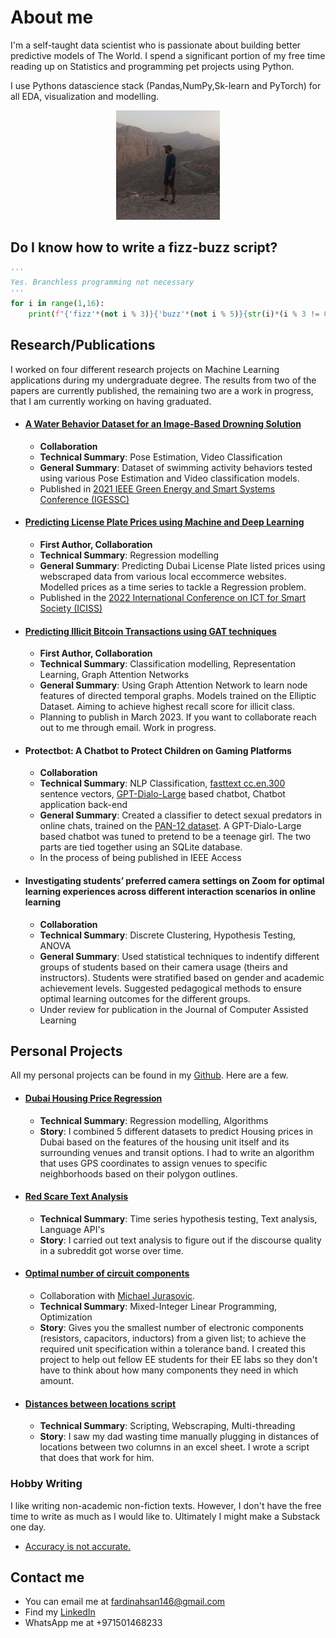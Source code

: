 # About me 

I'm a self-taught data scientist who is passionate about building better predictive models of The World.  I spend a significant portion of my free time reading up on Statistics and programming pet projects using Python. 

I use Pythons datascience stack (Pandas,NumPy,Sk-learn and PyTorch) for all EDA, visualization and modelling. 


<p align="center" width="100%">
    <img width="33%" src="https://raw.githubusercontent.com/FardinAhsan146/FardinAhsan146.github.io/main/img.png">
</p>

## Do I know how to write a fizz-buzz script? 

```python
'''
Yes. Branchless programming not necessary
'''
for i in range(1,16):
    print(f"{'fizz'*(not i % 3)}{'buzz'*(not i % 5)}{str(i)*(i % 3 != 0 and  i % 5 != 0)}")
```

## Research/Publications 

I worked on four different research projects on Machine Learning applications during my undergraduate degree. The results from two of the papers are currently published, the remaining two are a work in progress, that I am currently working on having graduated. 

* #### [A Water Behavior Dataset for an Image-Based Drowning Solution](https://ieeexplore.ieee.org/document/9618700)
	* **Collaboration**
	* **Technical Summary**: Pose Estimation, Video Classification 
	* **General Summary**: Dataset of swimming activity behaviors tested using various Pose Estimation and Video classification models. 
	* Published in [2021 IEEE Green Energy and Smart Systems Conference (IGESSC)](https://ieeexplore.ieee.org/xpl/conhome/9618669/proceeding)
* #### [Predicting License Plate Prices using Machine and Deep Learning](https://ieeexplore.ieee.org/document/9915267) 
	* **First Author, Collaboration**
	* **Technical Summary**: Regression modelling 
	* **General Summary**: Predicting Dubai License Plate listed prices using webscraped data from various local eccommerce websites. Modelled prices as a time series to tackle a Regression problem.
	* Published in the [2022 International Conference on ICT for Smart Society (ICISS)](https://ieeexplore.ieee.org/xpl/conhome/9915021/proceeding)
* #### [Predicting Illicit Bitcoin Transactions using GAT techniques](https://github.com/FardinAhsan146/Crypto-ML)
	* **First Author, Collaboration**
	* **Technical Summary**: Classification modelling, Representation Learning, Graph Attention Networks
	* **General Summary**: Using Graph Attention Network to learn node features of directed temporal graphs. Models trained on the Elliptic Dataset. Aiming to achieve highest recall score for illicit class. 
	* Planning to publish in March 2023. If you want to collaborate reach out to me through email. Work in progress.
* #### Protectbot: A Chatbot to Protect Children on Gaming Platforms 
	* **Collaboration**
	* **Technical Summary**: NLP Classification, [fasttext cc.en.300](https://fasttext.cc/docs/en/crawl-vectors.html) sentence vectors, [GPT-Dialo-Large](https://huggingface.co/microsoft/DialoGPT-large?text=Hey+my+name+is+Mariama%21+How+are+you%3F) based chatbot,  Chatbot application back-end
	* **General Summary**: Created a classifier to detect sexual predators in online chats, trained on the [PAN-12 dataset](https://pan.webis.de/downloads/publications/papers/inches_2012.pdf). A GPT-Dialo-Large based chatbot was tuned to pretend to be a teenage girl. The two parts are tied together using an SQLite database. 
	* In the process of being published in IEEE Access
	
* #### Investigating students’ preferred camera settings on Zoom for optimal learning experiences across different interaction scenarios in online learning
	* **Collaboration**
	* **Technical Summary**: Discrete Clustering, Hypothesis Testing, ANOVA
	* **General Summary**: Used statistical techniques to indentify different groups of students based on their camera usage (theirs and instructors). Students were stratified based on gender and academic achievement levels. Suggested pedagogical methods to ensure optimal learning outcomes for the different groups. 
	* Under review for publication in the Journal of Computer Assisted Learning


## Personal Projects

All my personal projects can be found in my [Github](https://github.com/FardinAhsan146). Here are a few. 

* #### [Dubai Housing Price Regression](https://github.com/FardinAhsan146/DubaiHousingPriceDS)
	* **Technical Summary**: Regression modelling, Algorithms 
	* **Story**: I combined 5 different datasets to predict Housing prices in Dubai based on the features of the housing unit itself and its surrounding venues and transit options. I had to write an algorithm that uses GPS coordinates to assign venues to specific neighborhoods based on their polygon outlines.  

* #### [Red Scare Text Analysis](https://github.com/f3zinker/RedScare-Analysis) 
	* **Technical Summary**: Time series hypothesis testing, Text analysis, Language API's   
	* **Story**: I carried out text analysis to figure out if the discourse quality in a subreddit got worse over time. 
	
* #### [Optimal number of circuit components](https://github.com/FardinAhsan146/Resistor-approximate)
	* Collaboration with [Michael Jurasovic](https://jurasofish.github.io). 
	* **Technical Summary**: Mixed-Integer Linear Programming, Optimization
	* **Story**: Gives you the smallest number of electronic components (resistors, capacitors, inductors) from a given list; to achieve the required unit specification within a tolerance band. I created this project to help out fellow EE students for their EE labs so they don't have to think about how many components they need in which amount.

* #### [Distances between locations script](https://github.com/FardinAhsan146/Spreadsheet-of-distances-google-maps)
	* **Technical Summary**: Scripting, Webscraping, Multi-threading 
	* **Story**: I saw my dad wasting time manually plugging in distances of locations between two columns in an excel sheet. I wrote a script that does that work for him. 

### Hobby Writing

I like writing non-academic non-fiction texts. However, I don't have the free time to write as much as I would like to. Ultimately I might make a Substack one day. 

* [Accuracy is not accurate.](https://medium.com/@fardinahsan146/accuracy-is-not-accurate-6eb321f2999c)

## Contact me

* You can email me at fardinahsan146@gmail.com
* Find my [LinkedIn](https://www.linkedin.com/in/fardin-ahsan/)
* WhatsApp me at +971501468233
